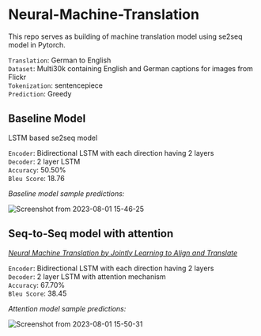 # Neural-Machine-Translation
This repo serves as building of machine translation model using se2seq model in Pytorch.<br>

`Translation`: German to English<br>
`Dataset`: Multi30k containing English and German captions for images from Flickr<br>
`Tokenization`: sentencepiece<br>
`Prediction`: Greedy

## Baseline Model
LSTM based se2seq model<br>

`Encoder`: Bidirectional LSTM with each direction having 2 layers <br>
`Decoder`: 2 layer LSTM<br>
`Accuracy`: 50.50%<br>
`Bleu Score`: 18.76<br>

*Baseline model sample predictions:*

![Screenshot from 2023-08-01 15-46-25](https://github.com/maximus-21/Neural-Machine-Translation/assets/98597396/b54f54e4-127a-45b1-917e-17ee5801d448)

## Seq-to-Seq model with attention
*[Neural Machine Translation by Jointly Learning to Align and Translate](https://arxiv.org/abs/1409.0473)*<br>

`Encoder`: Bidirectional LSTM with each direction having 2 layers <br>
`Decoder`: 2 layer LSTM with attention mechanism<br>
`Accuracy`: 67.70%<br>
`Bleu Score`: 38.45<br>

*Attention model sample predictions:*

![Screenshot from 2023-08-01 15-50-31](https://github.com/maximus-21/Neural-Machine-Translation/assets/98597396/ca68ee49-ec14-48b1-812a-663885616fd3)


